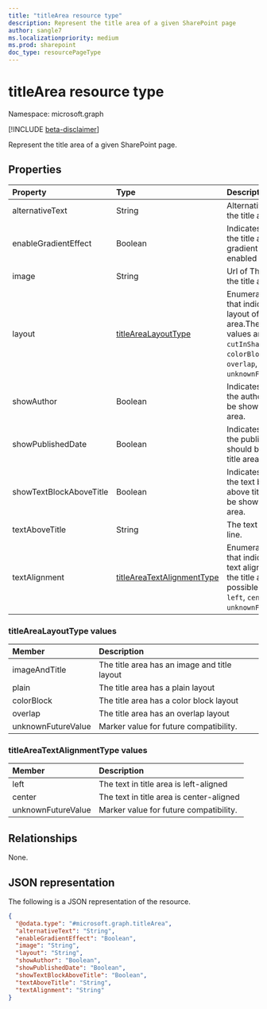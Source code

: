 ```yaml
---
title: "titleArea resource type"
description: Represent the title area of a given SharePoint page
author: sangle7
ms.localizationpriority: medium
ms.prod: sharepoint
doc_type: resourcePageType
---
```


# titleArea resource type

Namespace: microsoft.graph

[!INCLUDE [beta-disclaimer](../../includes/beta-disclaimer.md)]

Represent the title area of a given SharePoint page.

## Properties

| Property                | Type                       | Description                                                                                                                                                  |
| :---------------------- | :------------------------- | :----------------------------------------------------------------------------------------------------------------------------------------------------------- |
| alternativeText         | String                     | Alternative text on the title area.                                                                                                                          |
| enableGradientEffect    | Boolean                    | Indicates whether the title area has a gradient effect enabled                                                                                               |
| image                   | String                     | Url of The image in the title area.                                                                                                                          |
| layout                  | [titleAreaLayoutType](../resources/titlearea.md#titlearealayouttype-values)        | Enumeration value that indicates the layout of the title area.The possible values are: `cutInShape`, `plain`, `colorBlock`, `overlap`, `unknownFutureValue`. |
| showAuthor              | Boolean                    | Indicates whether the author should be shown in title area.                                                                                                  |
| showPublishedDate       | Boolean                    | Indicates whether the published date should be shown in title area.                                                                                          |
| showTextBlockAboveTitle | Boolean                    | Indicates whether the text block above title should be shown in title area.                                                                                  |
| textAboveTitle          | String                     | The text above title line.                                                                                                                                   |
| textAlignment           | [titleAreaTextAlignmentType](../resources/titlearea.md#titleareatextalignmenttype-values) | Enumeration value that indicates the text alignment of the title area. The possible values are: `left`, `center`, `unknownFutureValue`.                      |

### titleAreaLayoutType values

| Member             | Description
|:------------------ |:-----------------------------------------------
| imageAndTitle         | The title area has an image and title layout
| plain              | The title area has a plain layout
| colorBlock         | The title area has a color block layout
| overlap            | The title area has an overlap layout
| unknownFutureValue | Marker value for future compatibility.

### titleAreaTextAlignmentType values

| Member             | Description
|:------------------ |:-----------------------------------------------
| left               | The text in title area is left-aligned
| center             | The text in title area is center-aligned
| unknownFutureValue | Marker value for future compatibility.

## Relationships

None.

## JSON representation

The following is a JSON representation of the resource.

<!-- {
  "blockType": "resource",
  "@odata.type": "microsoft.graph.titleArea"
}
-->

```json
{
  "@odata.type": "#microsoft.graph.titleArea",
  "alternativeText": "String",
  "enableGradientEffect": "Boolean",
  "image": "String",
  "layout": "String",
  "showAuthor": "Boolean",
  "showPublishedDate": "Boolean",
  "showTextBlockAboveTitle": "Boolean",
  "textAboveTitle": "String",
  "textAlignment": "String"
}
```
